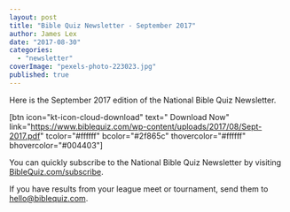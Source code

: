 ```yaml
---
layout: post
title: "Bible Quiz Newsletter - September 2017"
author: James Lex
date: "2017-08-30"
categories: 
  - "newsletter"
coverImage: "pexels-photo-223023.jpg"
published: true
---
```


Here is the September 2017 edition of the National Bible Quiz Newsletter.

\[btn icon="kt-icon-cloud-download" text=" Download Now" link="https://www.biblequiz.com/wp-content/uploads/2017/08/Sept-2017.pdf" tcolor="#ffffff" bcolor="#2f865c" thovercolor="#ffffff" bhovercolor="#004403"\]

You can quickly subscribe to the National Bible Quiz Newsletter by visiting [BibleQuiz.com/subscribe](https://www.biblequiz.com/subscribe).

If you have results from your league meet or tournament, send them to [hello@biblequiz.com](mailto:hello@biblequiz.com).

